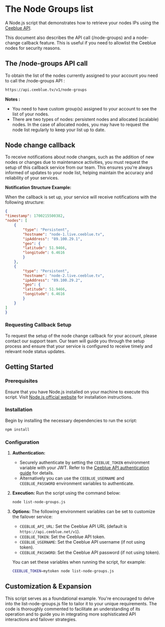 # The Node Groups list

A Node.js script that demonstrates how to retrieve your nodes IPs using the [Ceeblue API].

This document also describes the API call (/node-groups) and a node-change callback feature. This is useful if you need to allowlist the Ceeblue nodes for security reasons.

## The /node-groups API call

To obtain the list of the nodes currently assigned to your account you need to call the /node-groups API :

```bash
https://api.ceeblue.tv/v1/node-groups
```

**Notes :**

* You need to have custom group(s) assigned to your account to see the list of your nodes.
* There are two types of nodes: persistent nodes and allocated (scalable) nodes. In the case of allocated nodes, you may have to request the node list regularly to keep your list up to date.

## Node change callback

To receive notifications about node changes, such as the addition of new nodes or changes due to maintenance activities, you must request the setup of this callback service from our team. This ensures you're always informed of updates to your node list, helping maintain the accuracy and reliability of your services.

**Notification Structure Example:**

When the callback is set up, your service will receive notifications with the following structure:

```json
{
"timestamp": 1700215500382,
"nodes": [
    {
        "type": "Persistent",
        "hostname": "node-1.live.ceeblue.tv",
        "ipAddress": "89.100.29.1",
        "geo": {
        "latitude": 51.9466,
        "longitude": 6.4616
        }
    },
    {
        "type": "Persistent",
        "hostname": "node-2.live.ceeblue.tv",
        "ipAddress": "89.100.29.2",
        "geo": {
        "latitude": 51.9466,
        "longitude": 6.4616
        }
    }
]
}
```

### Requesting Callback Setup

To request the setup of the node change callback for your account, please contact our support team. Our team will guide you through the setup process and ensure that your service is configured to receive timely and relevant node status updates.

## Getting Started

### Prerequisites

Ensure that you have Node.js installed on your machine to execute this script. Visit [Node.js official website] for installation instructions.

### Installation

Begin by installing the necessary dependencies to run the script:

```bash
npm install
```

### Configuration

1. **Authentication:**

    * Securely authenticate by setting the `CEEBLUE_TOKEN` environment variable with your JWT. Refer to the [Ceeblue API authentication guide] for details.
    * Alternatively you can use the `CEEBLUE_USERNAME` and `CEEBLUE_PASSWORD` environment variables to authenticate.

2. **Execution:** Run the script using the command below:

    ```bash
    node list-node-groups.js
    ```

3. **Options:** The following environment variables can be set to customize the failover service:

    * `CEEBLUE_API_URL`: Set the Ceeblue API URL (default is `https://api.ceeblue.net/v1`).
    * `CEEBLUE_TOKEN`: Set the Ceeblue API token.
    * `CEEBLUE_USERNAME`: Set the Ceeblue API username (if not using token).
    * `CEEBLUE_PASSWORD`: Set the Ceeblue API password (if not using token).

    You can set these variables when running the script, for example:

    ```bash
    CEEBLUE_TOKEN=mytoken node list-node-groups.js
    ```

## Customization & Expansion

This script serves as a foundational example. You're encouraged to delve into the list-node-groups.js file to tailor it to your unique requirements. The code is thoroughly commented to facilitate an understanding of its operation and to guide you in integrating more sophisticated API interactions and failover strategies.

[Ceeblue API]: https://docs.ceeblue.net/reference/
[Node.js official website]: https://nodejs.org/en/download/
[Ceeblue API authentication guide]: https://docs.ceeblue.net/reference/authorization
